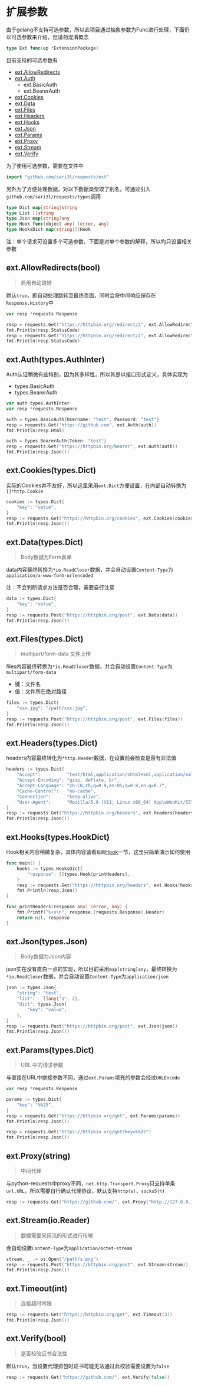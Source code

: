 # 扩展参数

由于golang不支持可选参数，所以此项目通过抽象参数为Func进行处理，下面仍以可选参数来介绍，但请勿混淆概念

```go
type Ext func(ep *ExtensionPackage)
```

目前支持的可选参数有

- [ext.AllowRedirects](extensions?id=extallowredirectsbool)
- [ext.Auth](extensions?id=extauthextauthinter)
    - ext.BasicAuth
    - ext.BearerAuth
- [ext.Cookies](extensions?id=extcookiesextdict)
- [ext.Data](extensions?id=extdataextdict)
- [ext.Files](extensions?id=extfilesextdict)
- [ext.Headers](extensions?id=extheadersextdict)
- [ext.Hooks](extensions?id=exthooksexthookdict)
- [ext.Json](extensions?id=extjsonmapstringinterface)
- [ext.Params](extensions?id=extparamsextdict)
- [ext.Proxy](extensions?id=extproxystring)
- [ext.Stream](extensions?id=extstreamioreader)
- [ext.Verify](extensions?id=extverifybool)

为了使用可选参数，需要在文件中

```go
import "github.com/sari3l/requests/ext"
```

另外为了方便处理数据，对以下数据类型取了别名，可通过引入`github.com/sari3l/requests/types`调用

```go
type Dict map[string]string
type List []string
type Json map[string]any
type Hook func(object any) (error, any)
type HooksDict map[string][]Hook
```

注：单个请求可设置多个可选参数，下面是对单个参数的解释，所以均只设置相关参数

## ext.AllowRedirects(bool)

> 启用自动跳转

默认`true`，即自动处理跳转至最终页面，同时会将中间响应保存在`Response.History`中

```go
var resp *requests.Response

resp = requests.Get("https://httpbin.org/redirect/2", ext.AllowRedirects(false))
fmt.Println(resp.StatusCode)
resp = requests.Get("https://httpbin.org/redirect/2", ext.AllowRedirects(true))
fmt.Println(resp.StatusCode)
```

## ext.Auth(types.AuthInter)

Auth认证稍微有些特别，因为其多样性，所以其是以接口形式定义，具体实现为

- types.BasicAuth
- types.BearerAuth

```go
var auth types.AuthInter
var resp *requests.Response

auth = types.BasicAuth{Username: "test", Password: "test"}
resp = requests.Get("https://github.com", ext.Auth(auth))
fmt.Println(resp.Html)

auth = types.BearerAuth{Token: "test"}
resp = requests.Get("https://httpbin.org/bearer", ext.Auth(auth))
fmt.Println(resp.Json())
```

## ext.Cookies(types.Dict)

实际的Cookies并不友好，所以这里采用`ext.Dict`方便设置，在内部自动转换为`[]*http.Cookie`

```go
cookies := types.Dict{
    "key": "value",
}
resp := requests.Get("https://httpbin.org/cookies", ext.Cookies(cookies))
fmt.Println(resp.Json())
```

## ext.Data(types.Dict)

> Body数据为Form表单

data内容最终转换为`*io.ReadCloser`数据，并会自动设置`Content-Type`为`application/x-www-form-urlencoded`

注：不会判断请求方法是否合理，需要自行注意

```go
data := types.Dict{
    "key": "value",
}
resp := requests.Post("https://httpbin.org/post", ext.Data(data))
fmt.Println(resp.Json())
```

## ext.Files(types.Dict)

> multipart/form-data 文件上传

files内容最终转换为`*io.ReadCloser`数据，并会自动设置`Content-Type`为`multipart/form-data`

- 键：文件名
- 值：文件所在绝对路径

```go
files := types.Dict{
    "xxx.jpg": "/path/xxx.jpg",
}
resp := requests.Post("https://httpbin.org/post", ext.Files(files))
fmt.Println(resp.Json())
```

## ext.Headers(types.Dict)

headers内容最终转化为`*http.Header`数据，在设置前会检查是否有非法值

```go
headers := types.Dict{
    "Accept":          "text/html,application/xhtml+xml,application/xml;q=0.9,image/avif,image/webp,image/apng,*/*;q=0.8,application/signed-exchange;v=b3;q=0.9",
    "Accept-Encoding": "gzip, deflate, br",
    "Accept-Language": "zh-CN,zh;q=0.9,en-US;q=0.8,en;q=0.7",
    "Cache-Control":   "no-cache",
    "Connection":      "keep-alive",
    "User-Agent":      "Mozilla/5.0 (X11; Linux x86_64) AppleWebKit/537.36 (KHTML, like Gecko) Chrome/39.0.2171.27 Safari/537.36",
}
resp := requests.Get("https://httpbin.org/headers", ext.Headers(headers))
fmt.Println(resp.Json())
```

## ext.Hooks(types.HookDict)

Hook相关内容稍微复杂，具体内容请看`指南`[Hook](hook.md)一节，这里只简单演示如何使用

```go
func main() {
    hooks := types.HooksDict{
        "response": []types.Hook{printHeaders},
    }
    resp := requests.Get("https://httpbin.org/headers", ext.Hooks(hooks))
    fmt.Println(resp.Json()
}

func printHeaders(response any) (error, any) {
    fmt.Printf("%+v\n", response.(requests.Response).Header)
    return nil, response
}
```

## ext.Json(types.Json)

> Body数据为Json内容

json实在没有直白一点的实现，所以目前采用`map[string]any`，最终转换为`*io.ReadCloser`数据，并会自动设置`Content-Type`为`application/json`

```go
json := types.Json{
    "string": "test",
    "list":   []any{"1", 2},
    "dict": types.Json{
        "key": "value",
    },
}
resp := requests.Post("https://httpbin.org/post", ext.Json(json))
fmt.Println(resp.Json())
```

## ext.Params(types.Dict)

> URL 中的请求参数

与直接在URL中拼接参数不同，通过`ext.Params`填充的参数会经过`URLEncode`

```go
var resp *requests.Response

params := types.Dict{
    "key": "%%25",
}
resp = requests.Get("https://httpbin.org/get", ext.Params(params))
fmt.Println(resp.Json())

resp = requests.Get("https://httpbin.org/get?key=%%25")
fmt.Println(resp.Json())
```

## ext.Proxy(string)

> 中间代理

与python-requests中proxy不同，`net.http.Transport.Proxy`只支持单条`url.URL`，所以需要自行确认代理协议，默认支持`http(s)`、`socks5(h)`

```go
resp := requests.Get("https://github.com/", ext.Proxy("http://127.0.0.1:8080"))
```

## ext.Stream(io.Reader)

> 数据需要采用流的形式进行传输

会自动设置`Content-Type`为`application/octet-stream`

```go
stream, _ := os.Open("/path/s.png")
resp := requests.Post("https://httpbin.org/post", ext.Stream(stream))
fmt.Println(resp.Json())
```

## ext.Timeout(int)

> 连接超时时限

```go
resp := requests.Get("https://httpbin.org/get", ext.Timeout(3))
fmt.Println(resp.Json())
```


## ext.Verify(bool)

> 是否校验证书合法性

默认`true`，当设置代理抓包时证书可能无法通过此校验需要设置为`false`

```go
resp := requests.Get("https://github.com/", ext.Verify(false))
```
